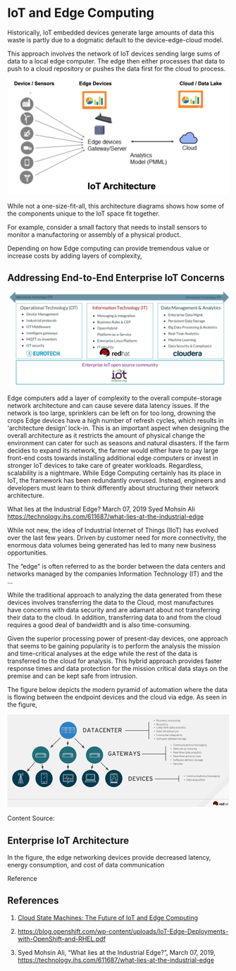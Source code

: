 # IoT and Edge Computing

Historically, IoT embedded devices generate large amounts of data  this waste is partly due to a dogmatic default to the device-edge-cloud model. 

This approach involves the network of IoT devices sending large sums of data to a local edge computer. The edge then either processes that data to push to a cloud repository or pushes the data first for the cloud to process.

![IoT End Architecture](./images/iot-edge-architecture.png)

While not a one-size-fit-all, this architecture diagrams shows how some of the components unique to the IoT space fit together. 

For example, consider a small factory that needs to install sensors to monitor a manufactoring or assembly of a physical product. 

Depending on how Edge computing can provide tremendous value or increase costs by adding layers of complexity, 

## Addressing End-to-End Enterprise IoT Concerns

![IoT End Architecture](./images/end-to-end-enterprise-iot.png)

Edge computers add a layer of complexity to the overall compute-storage network architecture and can cause severe data latency issues. If the network is too large, sprinklers can be left on for too long, drowning the crops
Edge devices have a high number of refresh cycles, which results in ‘architecture design’ lock-in. This is an important aspect when designing the overall architecture as it restricts the amount of physical change the environment can cater for such as seasons and natural disasters.
If the farm decides to expand its network, the farmer would either have to pay large front-end costs towards installing additional edge computers or invest in stronger IoT devices to take care of greater workloads. Regardless, scalability is a nightmare.
While Edge Computing certainly has its place in IoT, the framework has been redundantly overused. Instead, engineers and developers must learn to think differently about structuring their network architecture.

What lies at the Industrial Edge?
March 07, 2019
Syed Mohsin Ali
https://technology.ihs.com/611687/what-lies-at-the-industrial-edge

While not new, the idea of Industrial Internet of Things (IIoT) has evolved over the last few years.   Driven by customer need for more connectivity, the enormous data volumes being generated has led to many new business opportunities. 

The “edge” is often referred to as the border between the data centers and networks managed by the companies Information Technology (IT) and the …

While the traditional approach to analyzing the data generated from these devices involves transferring the data to the Cloud, most manufactures have concerns with data security and are adamant about not transferring their data to the cloud. In addition, transferring data to and from the cloud requires a good deal of bandwidth and is also time-consuming. 

Given the superior processing power of present-day devices, one approach that seems to be gaining popularity is to perform the analysis the mission and time-critical analyses at the edge while the rest of the data is transferred to the cloud for analysis.
This hybrid approach provides faster response times and data protection for the mission critical data stays on the premise and can be kept safe from intrusion.

The figure below depicts the modern pyramid of automation where the data is flowing between the endpoint devices and the cloud via edge. As seen in the figure, 

 ![Data Centers, Edge and Devices](./images/datacenters-edge-devices.png)

 Content Source: 

## Enterprise IoT Architecture
In the figure, the edge networking devices provide decreased latency, energy consumption, and cost of data communication

Reference








## References

1. [Cloud State Machines: The Future of IoT and Edge Computing](
https://hackernoon.com/cloud-state-machines-the-future-of-iot-and-edge-computing-f1761c55a803)

1.	https://blog.openshift.com/wp-content/uploads/IoT-Edge-Deployments-with-OpenShift-and-RHEL.pdf

1.	Syed Mohsin Ali, “What lies at the Industrial Edge?”, March 07, 2019, https://technology.ihs.com/611687/what-lies-at-the-industrial-edge